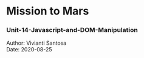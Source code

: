 # Mission to Mars
### Unit-14-Javascript-and-DOM-Manipulation

Author: Vivianti Santosa <br>
Date: 2020-08-25 <br>
